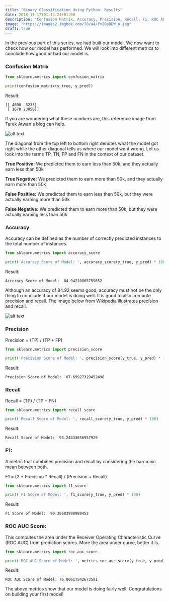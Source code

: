 ```yaml
---
title: "Binary Classification Using Python: Results"
date: 2018-11-17T01:14:21+01:00
description: "Confusion Matrix, Accuracy, Precision, Recall, F1, ROC AUC Curve"
image: "https://images2.imgbox.com/78/a4/fvIOpDDW_o.jpg"
draft: true
---
```


In the previous part of this series, we had built our model. We now want to check how our model has performed. We will look into different metrics to conclude how good or bad our model is.

### Confusion Matrix

```Python
from sklearn.metrics import confusion_matrix

print(confusion_matrix(y_true, y_pred))
```

Result:

```
[[ 4608  3233]
 [ 1670 23050]]
```

If you are wondering what these numbers are, this reference image from Tarek Atwan's blog can help.

![alt text](https://images2.imgbox.com/ef/6b/qe4x1wHb_o.png "Confusion Matrix")

The diagonal from the top left to bottom right denotes what the model got right while the other diagonal tells us where our model went wrong. Let us look into the terms TP, TN, FP and FN in the context of our dataset.

__True Positive:__ We predicted them to earn less than 50k, and they actually earn less than 50k

__True Negative:__ We predicted them to earn more than 50k, and they actually earn more than 50k

__False Positive:__ We predicted them to earn less then 50k, but they were actually earning more than 50k

__False Negative:__ We predicted them to earn more than 50k, but they were actually earning less than 50k


### Accuracy

Accuracy can be defined as the number of correctly predicted instances to the total number of instances.

```Python
from sklearn.metrics import accuracy_score

print('Accuracy Score of Model: ', accuracy_score(y_true, y_pred) * 100)
```

Result:
```
Accuracy Score of Model:  84.94210865759652
```

Although an accuracy of 84.92 seems good, accuracy must not be the only thing to conclude if our model is doing well. It is good to also compute precision and recall. The image below from Wikipedia illustrates precision and recall.

![alt text](https://images2.imgbox.com/40/bf/wV0GuOTa_o.png "Precision and Recall")

### Precision

Precision = (TP) / (TP + FP)

```Python
from sklearn.metrics import precision_score

print('Precision Score of Model: ', precision_score(y_true, y_pred) * 100)
```
Result:

```
Precision Score of Model:  87.69927329452498
```

### Recall

Recall = (TP) / (TP + FN)

```Python
from sklearn.metrics import recall_score

print('Recall Score of Model: ', recall_score(y_true, y_pred) * 100)
```

Result:

```
Recall Score of Model:  93.24433656957929
```

### F1:

A metric that combines precision and recall by considering the harmonic mean between both.

F1 = (2 * Precision * Recall) / (Precision + Recall)

```Python
from sklearn.metrics import f1_score

print('F1 Score of Model: ', f1_score(y_true, y_pred) * 100)
```

Result:
```
F1 Score of Model:  90.38683998980452
```

### ROC AUC Score:

This computes the area under the Receiver Operating Characteristic Curve (ROC AUC) from prediction scores. More the area under curve, better it is.

```Python
from sklearn.metrics import roc_auc_score

print('ROC AUC Score of Model: ', metrics.roc_auc_score(y_true, y_pred) * 100)
```

Result:

```
ROC AUC Score of Model: 76.00617542673581
```

The above metrics show that our model is doing fairly well. Congratulations on building your first model!